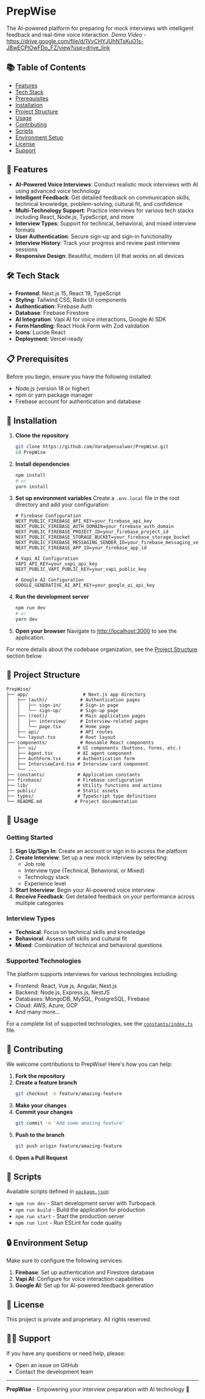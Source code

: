 # PrepWise

The AI-powered platform for preparing for mock interviews with intelligent feedback and real-time voice interaction.
*Demo Video* - https://drive.google.com/file/d/1VvCHYJUhNTsKuO1s-JBwECPlOwFDo_FZ/view?usp=drive_link

## 📚 Table of Contents

- [Features](#-features)
- [Tech Stack](#️-tech-stack)
- [Prerequisites](#-prerequisites)
- [Installation](#-installation)
- [Project Structure](#-project-structure)
- [Usage](#-usage)
- [Contributing](#-contributing)
- [Scripts](#-scripts)
- [Environment Setup](#-environment-setup)
- [License](#-license)
- [Support](#️-support)

## 🚀 Features

- **AI-Powered Voice Interviews**: Conduct realistic mock interviews with AI using advanced voice technology
- **Intelligent Feedback**: Get detailed feedback on communication skills, technical knowledge, problem-solving, cultural fit, and confidence
- **Multi-Technology Support**: Practice interviews for various tech stacks including React, Node.js, TypeScript, and more
- **Interview Types**: Support for technical, behavioral, and mixed interview formats
- **User Authentication**: Secure sign-up and sign-in functionality
- **Interview History**: Track your progress and review past interview sessions
- **Responsive Design**: Beautiful, modern UI that works on all devices

## 🛠️ Tech Stack

- **Frontend**: Next.js 15, React 19, TypeScript
- **Styling**: Tailwind CSS, Radix UI components
- **Authentication**: Firebase Auth
- **Database**: Firebase Firestore
- **AI Integration**: Vapi AI for voice interactions, Google AI SDK
- **Form Handling**: React Hook Form with Zod validation
- **Icons**: Lucide React
- **Deployment**: Vercel-ready

## 📋 Prerequisites

Before you begin, ensure you have the following installed:
- Node.js (version 18 or higher)
- npm or yarn package manager
- Firebase account for authentication and database

## 🔧 Installation

1. **Clone the repository**
   ```bash
   git clone https://github.com/Varadpensalwar/PrepWise.git
   cd PrepWise
   ```

2. **Install dependencies**
   ```bash
   npm install
   # or
   yarn install
   ```

3. **Set up environment variables**
   Create a `.env.local` file in the root directory and add your configuration:
   ```env
   # Firebase Configuration
   NEXT_PUBLIC_FIREBASE_API_KEY=your_firebase_api_key
   NEXT_PUBLIC_FIREBASE_AUTH_DOMAIN=your_firebase_auth_domain
   NEXT_PUBLIC_FIREBASE_PROJECT_ID=your_firebase_project_id
   NEXT_PUBLIC_FIREBASE_STORAGE_BUCKET=your_firebase_storage_bucket
   NEXT_PUBLIC_FIREBASE_MESSAGING_SENDER_ID=your_firebase_messaging_sender_id
   NEXT_PUBLIC_FIREBASE_APP_ID=your_firebase_app_id

   # Vapi AI Configuration
   VAPI_API_KEY=your_vapi_api_key
   NEXT_PUBLIC_VAPI_PUBLIC_KEY=your_vapi_public_key

   # Google AI Configuration
   GOOGLE_GENERATIVE_AI_API_KEY=your_google_ai_api_key
   ```

4. **Run the development server**
   ```bash
   npm run dev
   # or
   yarn dev
   ```

5. **Open your browser**
   Navigate to [http://localhost:3000](http://localhost:3000) to see the application.

For more details about the codebase organization, see the [Project Structure](#-project-structure) section below.

## 📁 Project Structure

```
PrepWise/
├── app/                    # Next.js app directory
│   ├── (auth)/            # Authentication pages
│   │   ├── sign-in/       # Sign-in page
│   │   └── sign-up/       # Sign-up page
│   ├── (root)/            # Main application pages
│   │   ├── interview/     # Interview-related pages
│   │   └── page.tsx       # Home page
│   ├── api/               # API routes
│   └── layout.tsx         # Root layout
├── components/            # Reusable React components
│   ├── ui/               # UI components (buttons, forms, etc.)
│   ├── Agent.tsx         # AI agent component
│   ├── AuthForm.tsx      # Authentication form
│   ├── InterviewCard.tsx # Interview card component
│   └── ...
├── constants/            # Application constants
├── firebase/             # Firebase configuration
├── lib/                  # Utility functions and actions
├── public/               # Static assets
├── types/                # TypeScript type definitions
└── README.md            # Project documentation
```

## 🎯 Usage

### Getting Started

1. **Sign Up/Sign In**: Create an account or sign in to access the platform
2. **Create Interview**: Set up a new mock interview by selecting:
   - Job role
   - Interview type (Technical, Behavioral, or Mixed)
   - Technology stack
   - Experience level
3. **Start Interview**: Begin your AI-powered voice interview
4. **Receive Feedback**: Get detailed feedback on your performance across multiple categories

### Interview Types

- **Technical**: Focus on technical skills and knowledge
- **Behavioral**: Assess soft skills and cultural fit
- **Mixed**: Combination of technical and behavioral questions

### Supported Technologies

The platform supports interviews for various technologies including:
- Frontend: React, Vue.js, Angular, Next.js
- Backend: Node.js, Express.js, NestJS
- Databases: MongoDB, MySQL, PostgreSQL, Firebase
- Cloud: AWS, Azure, GCP
- And many more...

For a complete list of supported technologies, see the [`constants/index.ts`](./constants/index.ts) file.

## 🤝 Contributing

We welcome contributions to PrepWise! Here's how you can help:

1. **Fork the repository**
2. **Create a feature branch**
   ```bash
   git checkout -b feature/amazing-feature
   ```
3. **Make your changes**
4. **Commit your changes**
   ```bash
   git commit -m 'Add some amazing feature'
   ```
5. **Push to the branch**
   ```bash
   git push origin feature/amazing-feature
   ```
6. **Open a Pull Request**

## 📝 Scripts

Available scripts defined in [`package.json`](./package.json):

- `npm run dev` - Start development server with Turbopack
- `npm run build` - Build the application for production
- `npm run start` - Start the production server
- `npm run lint` - Run ESLint for code quality

## 🔒 Environment Setup

Make sure to configure the following services:

1. **Firebase**: Set up authentication and Firestore database
2. **Vapi AI**: Configure for voice interaction capabilities
3. **Google AI**: Set up for AI-powered feedback generation

## 📄 License

This project is private and proprietary. All rights reserved.

## 🙋‍♂️ Support

If you have any questions or need help, please:
- Open an issue on GitHub
- Contact the development team

---

**PrepWise** - Empowering your interview preparation with AI technology 🚀
